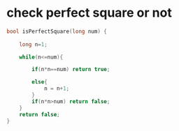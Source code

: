 # check perfect square or not 
```c
bool isPerfectSquare(long num) {
    
    long n=1;

    while(n<=num){

        if(n*n==num) return true;

        else{
            n = n+1;
        }
        if(n*n>num) return false;
    }
    return false;
}
```